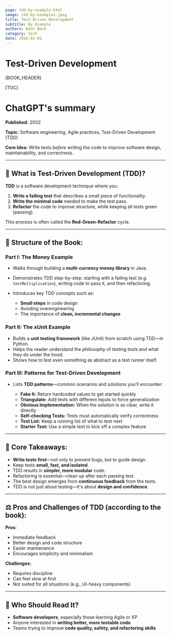 ```yaml
---
page: tdd-by-example.html
image: tdd-by-examples.jpeg
title: Test-Driven Development
subtitle: By Example
authors: Kent Beck
category: tech
date: 2016-02-01
---
```


# Test-Driven Development


[BOOK_HEADER]

[TOC]

# ChatGPT's summary

**Published:** 2002

**Topic:** Software engineering, Agile practices, Test-Driven Development (TDD)

**Core Idea:** Write tests *before* writing the code to improve software design, maintainability, and correctness.

---

## 🧪 **What is Test-Driven Development (TDD)?**

**TDD** is a software development technique where you:

1. **Write a failing test** that describes a small piece of functionality.
2. **Write the minimal code** needed to make the test pass.
3. **Refactor** the code to improve structure, while keeping all tests green (passing).

This process is often called the **Red-Green-Refactor** cycle.

---

## 🧠 **Structure of the Book:**

### **Part I: The Money Example**

* Walks through building a **multi-currency money library** in Java.
* Demonstrates TDD step-by-step: starting with a failing test (e.g. `testMultiplication`), writing code to pass it, and then refactoring.
* Introduces key TDD concepts such as:

  * **Small steps** in code design
  * Avoiding overengineering
  * The importance of **clean, incremental changes**

### **Part II: The xUnit Example**

* Builds a **unit testing framework** (like JUnit) from scratch using TDD—in Python.
* Helps the reader understand the *philosophy* of testing tools and what they do under the hood.
* Shows how to test even something as abstract as a test runner itself.

### **Part III: Patterns for Test-Driven Development**

* Lists **TDD patterns**—common scenarios and solutions you’ll encounter:

  * **Fake It:** Return hardcoded values to get started quickly
  * **Triangulate:** Add tests with different inputs to force generalization
  * **Obvious Implementation:** When the solution is so clear, write it directly
  * **Self-checking Tests:** Tests must automatically verify correctness
  * **Test List:** Keep a running list of what to test next
  * **Starter Test:** Use a simple test to kick off a complex feature

---

## 🧾 **Core Takeaways:**

* **Write tests first**—not only to prevent bugs, but to guide design.
* Keep tests **small, fast, and isolated**.
* TDD results in **simpler, more modular** code.
* Refactoring is essential—clean up after each passing test.
* The best design emerges from **continuous feedback** from the tests.
* TDD is not just about testing—it's about **design and confidence**.

---

## ⚖️ Pros and Challenges of TDD (according to the book):

**Pros:**

* Immediate feedback
* Better design and code structure
* Easier maintenance
* Encourages simplicity and minimalism

**Challenges:**

* Requires discipline
* Can feel slow at first
* Not suited for all situations (e.g., UI-heavy components)

---

## 👤 Who Should Read It?

* **Software developers**, especially those learning Agile or XP
* Anyone interested in **writing better, more testable code**
* Teams trying to improve **code quality, safety, and refactoring skills**

